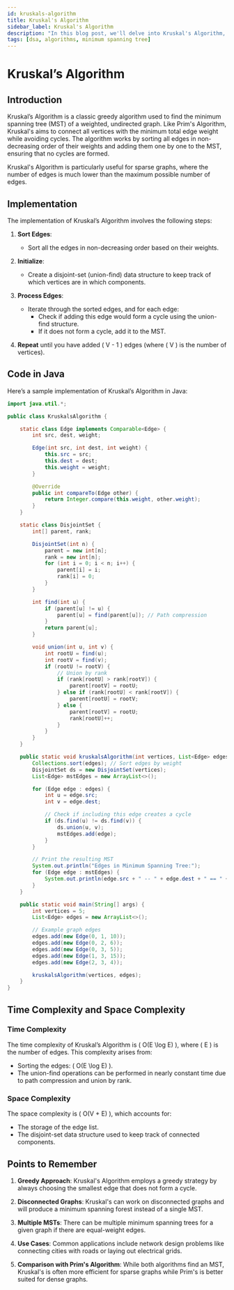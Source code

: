 ```yaml
---
id: kruskals-algorithm
title: Kruskal's Algorithm
sidebar_label: Kruskal's Algorithm
description: "In this blog post, we'll delve into Kruskal's Algorithm, a classic greedy algorithm used to find the minimum spanning tree (MST) of a weighted undirected graph. We'll cover its implementation, time complexity, and use cases in various applications."
tags: [dsa, algorithms, minimum spanning tree]
---
```


# Kruskal’s Algorithm

## Introduction

Kruskal’s Algorithm is a classic greedy algorithm used to find the minimum spanning tree (MST) of a weighted, undirected graph. Like Prim's Algorithm, Kruskal's aims to connect all vertices with the minimum total edge weight while avoiding cycles. The algorithm works by sorting all edges in non-decreasing order of their weights and adding them one by one to the MST, ensuring that no cycles are formed.

Kruskal's Algorithm is particularly useful for sparse graphs, where the number of edges is much lower than the maximum possible number of edges.

## Implementation

The implementation of Kruskal’s Algorithm involves the following steps:

1. **Sort Edges**:
   - Sort all the edges in non-decreasing order based on their weights.

2. **Initialize**:
   - Create a disjoint-set (union-find) data structure to keep track of which vertices are in which components.

3. **Process Edges**:
   - Iterate through the sorted edges, and for each edge:
     - Check if adding this edge would form a cycle using the union-find structure.
     - If it does not form a cycle, add it to the MST.

4. **Repeat** until you have added \( V - 1 \) edges (where \( V \) is the number of vertices).

## Code in Java

Here’s a sample implementation of Kruskal’s Algorithm in Java:

```java
import java.util.*;

public class KruskalsAlgorithm {

    static class Edge implements Comparable<Edge> {
        int src, dest, weight;

        Edge(int src, int dest, int weight) {
            this.src = src;
            this.dest = dest;
            this.weight = weight;
        }

        @Override
        public int compareTo(Edge other) {
            return Integer.compare(this.weight, other.weight);
        }
    }

    static class DisjointSet {
        int[] parent, rank;

        DisjointSet(int n) {
            parent = new int[n];
            rank = new int[n];
            for (int i = 0; i < n; i++) {
                parent[i] = i;
                rank[i] = 0;
            }
        }

        int find(int u) {
            if (parent[u] != u) {
                parent[u] = find(parent[u]); // Path compression
            }
            return parent[u];
        }

        void union(int u, int v) {
            int rootU = find(u);
            int rootV = find(v);
            if (rootU != rootV) {
                // Union by rank
                if (rank[rootU] > rank[rootV]) {
                    parent[rootV] = rootU;
                } else if (rank[rootU] < rank[rootV]) {
                    parent[rootU] = rootV;
                } else {
                    parent[rootV] = rootU;
                    rank[rootU]++;
                }
            }
        }
    }

    public static void kruskalsAlgorithm(int vertices, List<Edge> edges) {
        Collections.sort(edges); // Sort edges by weight
        DisjointSet ds = new DisjointSet(vertices);
        List<Edge> mstEdges = new ArrayList<>();

        for (Edge edge : edges) {
            int u = edge.src;
            int v = edge.dest;

            // Check if including this edge creates a cycle
            if (ds.find(u) != ds.find(v)) {
                ds.union(u, v);
                mstEdges.add(edge);
            }
        }

        // Print the resulting MST
        System.out.println("Edges in Minimum Spanning Tree:");
        for (Edge edge : mstEdges) {
            System.out.println(edge.src + " -- " + edge.dest + " == " + edge.weight);
        }
    }

    public static void main(String[] args) {
        int vertices = 5;
        List<Edge> edges = new ArrayList<>();

        // Example graph edges
        edges.add(new Edge(0, 1, 10));
        edges.add(new Edge(0, 2, 6));
        edges.add(new Edge(0, 3, 5));
        edges.add(new Edge(1, 3, 15));
        edges.add(new Edge(2, 3, 4));

        kruskalsAlgorithm(vertices, edges);
    }
}
```

## Time Complexity and Space Complexity

### Time Complexity

The time complexity of Kruskal’s Algorithm is \( O(E \log E) \), where \( E \) is the number of edges. This complexity arises from:
- Sorting the edges: \( O(E \log E) \).
- The union-find operations can be performed in nearly constant time due to path compression and union by rank.

### Space Complexity

The space complexity is \( O(V + E) \), which accounts for:
- The storage of the edge list.
- The disjoint-set data structure used to keep track of connected components.

## Points to Remember

1. **Greedy Approach**: Kruskal's Algorithm employs a greedy strategy by always choosing the smallest edge that does not form a cycle.

2. **Disconnected Graphs**: Kruskal's can work on disconnected graphs and will produce a minimum spanning forest instead of a single MST.

3. **Multiple MSTs**: There can be multiple minimum spanning trees for a given graph if there are equal-weight edges.

4. **Use Cases**: Common applications include network design problems like connecting cities with roads or laying out electrical grids.

5. **Comparison with Prim's Algorithm**: While both algorithms find an MST, Kruskal's is often more efficient for sparse graphs while Prim's is better suited for dense graphs.